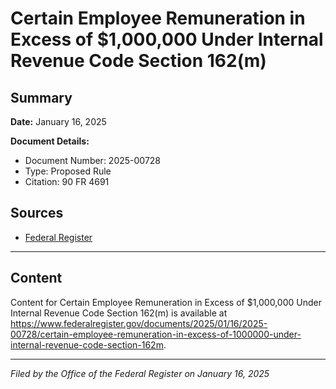 # Certain Employee Remuneration in Excess of $1,000,000 Under Internal Revenue Code Section 162(m)

## Summary

**Date:** January 16, 2025

**Document Details:**
- Document Number: 2025-00728
- Type: Proposed Rule
- Citation: 90 FR 4691

## Sources
- [Federal Register](https://www.federalregister.gov/documents/2025/01/16/2025-00728/certain-employee-remuneration-in-excess-of-1000000-under-internal-revenue-code-section-162m)

---

## Content

Content for Certain Employee Remuneration in Excess of $1,000,000 Under Internal Revenue Code Section 162(m) is available at https://www.federalregister.gov/documents/2025/01/16/2025-00728/certain-employee-remuneration-in-excess-of-1000000-under-internal-revenue-code-section-162m.

---

*Filed by the Office of the Federal Register on January 16, 2025*
